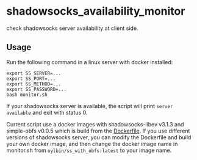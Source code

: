# shadowsocks_availability_monitor

check shadowsocks server availability at client side.

## Usage

Run the following command in a linux server with docker installed:

    export SS_SERVER=...
    export SS_PORT=...
    export SS_METHOD=...
    export SS_PASSWORD=...
    bash monitor.sh

If your shadowsocks server is available, the script will print `server available` and exit with status 0.

Current script use a docker images with shadowsocks-libev v3.1.3 and simple-obfs v0.0.5 which is build from the [Dockerfile](./Dockerfile).
If you use different versions of shadowsocks server, you can modify the Dockerfile and build your own docker image, and then change the docker image name in monitor.sh from `oylbin/ss_with_obfs:latest` to your image name.
